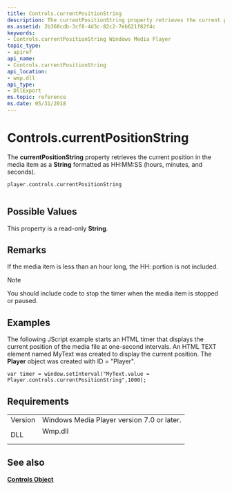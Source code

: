 ```yaml
---
title: Controls.currentPositionString
description: The currentPositionString property retrieves the current position in the media item as a String formatted as HH MM SS (hours, minutes, and seconds).
ms.assetid: 2b360cdb-3cf8-4d3c-82c2-7eb621f82f4c
keywords:
- Controls.currentPositionString Windows Media Player
topic_type:
- apiref
api_name:
- Controls.currentPositionString
api_location:
- wmp.dll
api_type:
- DllExport
ms.topic: reference
ms.date: 05/31/2018
---
```


# Controls.currentPositionString

The **currentPositionString** property retrieves the current position in the media item as a **String** formatted as HH:MM:SS (hours, minutes, and seconds).

``` syntax
player.controls.currentPositionString
      
```

## Possible Values

This property is a read-only **String**.

## Remarks

If the media item is less than an hour long, the HH: portion is not included.

> [!Note]  
> You should include code to stop the timer when the media item is stopped or paused.

 

## Examples

The following JScript example starts an HTML timer that displays the current position of the media file at one-second intervals. An HTML TEXT element named MyText was created to display the current position. The **Player** object was created with ID = "Player".


```JScript
var timer = window.setInterval("MyText.value = Player.controls.currentPositionString",1000);
```



## Requirements



|                    |                                                                                    |
|--------------------|------------------------------------------------------------------------------------|
| Version<br/> | Windows Media Player version 7.0 or later.<br/>                              |
| DLL<br/>     | <dl> <dt>Wmp.dll</dt> </dl> |



## See also

<dl> <dt>

[**Controls Object**](controls-object.md)
</dt> </dl>

 

 





